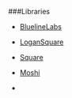 ###Libraries
- [BluelineLabs](https://github.com/bluelinelabs)
 - [LoganSquare](https://github.com/bluelinelabs/LoganSquare)

- [Square](https://github.com/square)
 - [Moshi](https://github.com/square/moshi)

-
